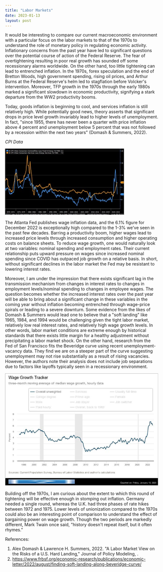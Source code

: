 ```yaml
---
title: "Labor Markets"
date: 2023-01-13
layout: post
---
```

It would be interesting to compare our current macroeconomic environment with a particular focus on the labor markets to that of the 1970s to understand the role of monetary policy in regulating economic activity. 
Inflationary concerns from the past year have led to significant questions over the potential course of action of the Federal Reserve. 
The fear of overtightening resulting in poor real growth has sounded off some recessionary alarms worldwide. 
On the other hand, too little tightening can lead to entrenched inflation. 
In the 1970s, forex speculation and the end of Bretton Woods, high government spending, rising oil prices, and Arthur Burns at the Federal Reserve's helm led to stagflation before Volcker's intervention. 
Moreover, TFP growth in the 1970s through the early 1980s marked a significant slowdown in economic productivity, signifying a stark departure from the WW2 productivity booms. 

Today, goods inflation is beginning to cool, and services inflation is still relatively high. 
While potentially good news, theory asserts that significant drops in price level growth invariably lead to higher levels of unemployment. 
In fact, "since 1955, there has never been a quarter with price inflation above 4 percent and unemployment below 5 percent that was not followed by a recession within the next two years" (Domash & Summers, 2022). 

*CPI Data*


![inflation](/assets/images/inflation.jpg)
  
The Atlanta Fed publishes wage inflation data, and the 6.1% figure for December 2022 is exceptionally high compared to the 1-3% we've seen in the past few decades. 
Barring a productivity boom, higher wages lead to increased price levels through increased consumption and higher operating costs on balance sheets. 
To reduce wage growth, one would naturally look at two variables: nominal spending and employment rates. Their current relationship puts upward pressure on wages since increased nominal spending since COVID has outpaced job growth on a relative basis. 
In short, without significant declines in the labor market the Fed may be resistant to lowering interest rates.

Moreover, I am under the impression that there exists significant lag in the transmission mechanism from changes in interest rates to changes in employment levels/nominal spending to changes in employee wages. 
The question becomes whether the increased interest rates over the past year will be able to bring about a significant change in these variables in the coming year without inflation becoming entrenched through wage-price spirals or leading to a severe downturn. 
Some evidence from the likes of Domash & Summers would lead one to believe that a "soft landing" like 1965, 1984, and 1994 would be challenging given the tight labor market, relatively low real interest rates, and relatively high wage growth levels. 
In other words, labor market conditions are extreme enough by historical standards that there exists little margin for a healthy adjustment without precipitating a labor market shock. On the other hand, research from the Fed of San Francisco fits the Beveridge curve using recent unemployment-vacancy data. They find we are on a steeper part of the curve suggesting unemployment may not rise substantially as a result of rising vacancies. 
However, the authors note their analysis does not include job separations due to factors like layoffs typically seen in a recessionary environment.

![wages](/assets/images/wage_growth.jpg)

Building off the 1970s, I am curious about the extent to which this round of tightening will be effective enough in stomping out inflation. 
Germany needed a single round, whereas the U.K. had three phases of rate hikes between 1972 and 1975. 
Lower levels of unionization compared to the 1970s could also be an interesting point of comparison to understand the effect of bargaining power on wage growth. Though the two periods are markedly different, Mark Twain once said, "history doesn't repeat itself, but it often rhymes."  

References:

1. Alex Domash & Lawrence H. Summers, 2022. "A Labor Market View on the Risks of a U.S. Hard Landing," Journal of Policy Modeling, .
2. https://www.frbsf.org/economic-research/publications/economic-letter/2022/august/finding-soft-landing-along-beveridge-curve/

















